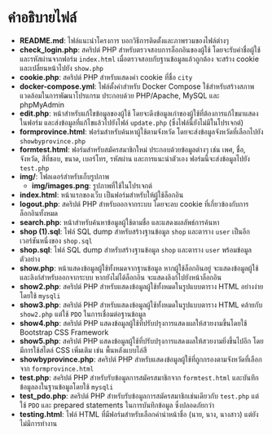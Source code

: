 # คำอธิบายไฟล์

- **README.md**: ไฟล์แนะนำโครงการ บอกวิธีการติดตั้งและภาพรวมของไฟล์ต่างๆ
- **check_login.php**: สคริปต์ PHP สำหรับตรวจสอบการล็อกอินของผู้ใช้ โดยจะรับค่าชื่อผู้ใช้และรหัสผ่านจากฟอร์ม `index.html` เมื่อตรวจสอบกับฐานข้อมูลแล้วถูกต้อง จะสร้าง cookie และเปลี่ยนหน้าไปยัง `show.php`
- **cookie.php**: สคริปต์ PHP สำหรับแสดงค่า cookie ที่ชื่อ `city`
- **docker-compose.yml**: ไฟล์ตั้งค่าสำหรับ Docker Compose ใช้สำหรับสร้างสภาพแวดล้อมในการพัฒนาโปรแกรม ประกอบด้วย PHP/Apache, MySQL และ phpMyAdmin
- **edit.php**: หน้าสำหรับแก้ไขข้อมูลของผู้ใช้ โดยจะดึงข้อมูลเก่าของผู้ใช้ที่ต้องการแก้ไขมาแสดงในฟอร์ม และส่งข้อมูลที่แก้ไขแล้วไปยังไฟล์ `update.php` (ซึ่งไฟล์นี้ยังไม่มีในโปรเจกต์)
- **formprovince.html**: ฟอร์มสำหรับค้นหาผู้ใช้ตามจังหวัด โดยจะส่งข้อมูลจังหวัดที่เลือกไปยัง `showbyprovince.php`
- **formtest.html**: ฟอร์มสำหรับสมัครสมาชิกใหม่ ประกอบด้วยข้อมูลต่างๆ เช่น เพศ, ชื่อ, จังหวัด, สีที่ชอบ, ขนาด, เบอร์โทร, รหัสผ่าน และการแนะนำตัวเอง ฟอร์มนี้จะส่งข้อมูลไปยัง `test.php`
- **img/**: โฟลเดอร์สำหรับเก็บรูปภาพ
  - **img/images.png**: รูปภาพที่ใช้ในโปรเจกต์
- **index.html**: หน้าแรกของเว็บ เป็นฟอร์มสำหรับให้ผู้ใช้ล็อกอิน
- **logout.php**: สคริปต์ PHP สำหรับออกจากระบบ โดยจะลบ cookie ที่เกี่ยวข้องกับการล็อกอินทั้งหมด
- **search.php**: หน้าสำหรับค้นหาข้อมูลผู้ใช้ตามชื่อ และแสดงผลลัพธ์การค้นหา
- **shop (1).sql**: ไฟล์ SQL dump สำหรับสร้างฐานข้อมูล `shop` และตาราง `user` เป็นอีกเวอร์ชันหนึ่งของ `shop.sql`
- **shop.sql**: ไฟล์ SQL dump สำหรับสร้างฐานข้อมูล `shop` และตาราง `user` พร้อมข้อมูลตัวอย่าง
- **show.php**: หน้าแสดงข้อมูลผู้ใช้ทั้งหมดจากฐานข้อมูล หากผู้ใช้ล็อกอินอยู่ จะแสดงข้อมูลผู้ใช้และลิงก์สำหรับออกจากระบบ หากยังไม่ได้ล็อกอิน จะแสดงลิงก์ไปยังหน้าล็อกอิน
- **show2.php**: สคริปต์ PHP สำหรับแสดงข้อมูลผู้ใช้ทั้งหมดในรูปแบบตาราง HTML อย่างง่าย โดยใช้ `mysqli`
- **show3.php**: สคริปต์ PHP สำหรับแสดงข้อมูลผู้ใช้ทั้งหมดในรูปแบบตาราง HTML คล้ายกับ `show2.php` แต่ใช้ `PDO` ในการเชื่อมต่อฐานข้อมูล
- **show4.php**: สคริปต์ PHP แสดงข้อมูลผู้ใช้ที่ปรับปรุงการแสดงผลให้สวยงามขึ้นโดยใช้ Bootstrap CSS Framework
- **show5.php**: สคริปต์ PHP แสดงข้อมูลผู้ใช้ที่ปรับปรุงการแสดงผลให้สวยงามยิ่งขึ้นไปอีก โดยมีการใช้สไตล์ CSS เพิ่มเติม เช่น พื้นหลังแบบไล่สี
- **showbyprovince.php**: สคริปต์ PHP สำหรับแสดงข้อมูลผู้ใช้ที่ถูกกรองตามจังหวัดที่เลือกจาก `formprovince.html`
- **test.php**: สคริปต์ PHP สำหรับรับข้อมูลการสมัครสมาชิกจาก `formtest.html` และบันทึกข้อมูลลงในฐานข้อมูลโดยใช้ `mysqli`
- **test_pdo.php**: สคริปต์ PHP สำหรับรับข้อมูลการสมัครสมาชิกเช่นเดียวกับ `test.php` แต่ใช้ `PDO` และ prepared statements ในการบันทึกข้อมูล ซึ่งปลอดภัยกว่า
- **testing.html**: ไฟล์ HTML ที่มีฟอร์มสำหรับเลือกคำนำหน้าชื่อ (นาย, นาง, นางสาว) แต่ยังไม่มีการทำงาน
